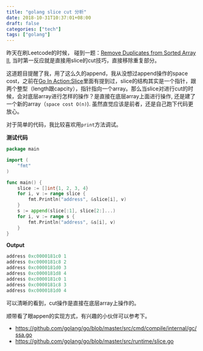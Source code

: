 ```yaml
---
title: "golang slice cut 分析"
date: 2018-10-31T10:37:01+08:00
draft: false
categories: ["tech"]
tags: ["golang"]
---
```


昨天在刷Leetcode的时候， 碰到一题：[Remove Duplicates from Sorted Array II](https://leetcode.com/problems/remove-duplicates-from-sorted-array-ii/description/), 当时第一反应就是直接用slice的cut技巧，直接移除重复部分。

这道题目提醒了我，用了这么久的append，我从没想过append操作的space cost，之前在[Go In Action:Slice](./go-in-action-slice.md)里面有提到过，slice的结构其实是一个指针，跟两个整型（length跟capcity），指针指向一个array。那么当slice对进行cut的时候，会对底层array进行怎样的操作？是直接在底层array上面进行操作, 还是建了一个新的array（`space cost O(n)`). 虽然直觉应该是前者，还是自己跑下代码更放心。

对于简单的代码，我比较喜欢用`print`方法调试。

**测试代码**
```go
package main

import (
	"fmt"
)

func main() {
	slice := []int{1, 2, 3, 4}
	for i, v := range slice {
		fmt.Println("address", &slice[i], v)
	}
	s := append(slice[:1], slice[2:]...)
	for i, v := range s {
		fmt.Println("address", &s[i], v)
	}
}
```

**Output**
```go
address 0xc0000181c0 1
address 0xc0000181c8 2
address 0xc0000181d0 3
address 0xc0000181d8 4
address 0xc0000181c0 1
address 0xc0000181c8 3
address 0xc0000181d0 4
```

可以清晰的看到，cut操作是直接在底层array上操作的。

顺带看了眼appen的实现方式，有兴趣的小伙伴可以参考下。
* https://github.com/golang/go/blob/master/src/cmd/compile/internal/gc/ssa.go
* https://github.com/golang/go/blob/master/src/runtime/slice.go